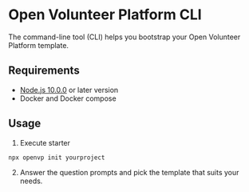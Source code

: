 # Open Volunteer Platform CLI

The command-line tool (CLI) helps you bootstrap your Open Volunteer Platform template.

## Requirements

* [Node.js 10.0.0](https://nodejs.org/en/download/) or later version
* Docker and Docker compose

## Usage

1. Execute starter 

```
npx openvp init yourproject
```
2. Answer the question prompts and pick the template that suits your needs.
